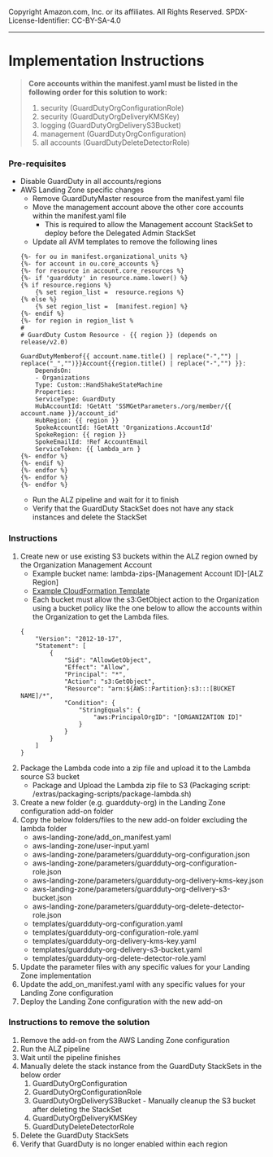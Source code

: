 Copyright Amazon.com, Inc. or its affiliates. All Rights Reserved. SPDX-License-Identifier: CC-BY-SA-4.0

----

# Implementation Instructions
> **Core accounts within the manifest.yaml must be listed in the following order for this solution to work:**
> 1. security (GuardDutyOrgConfigurationRole)
> 2. security (GuardDutyOrgDeliveryKMSKey)
> 3. logging (GuardDutyOrgDeliveryS3Bucket)
> 4. management (GuardDutyOrgConfiguration) 
> 5. all accounts (GuardDutyDeleteDetectorRole)

### Pre-requisites
* Disable GuardDuty in all accounts/regions
* AWS Landing Zone specific changes
   * Remove GuardDutyMaster resource from the manifest.yaml file
   * Move the management account above the other core accounts within the manifest.yaml file
      * This is required to allow the Management account StackSet to deploy before the Delegated Admin StackSet
   * Update all AVM templates to remove the following lines
   ```
   {%- for ou in manifest.organizational_units %}
   {%- for account in ou.core_accounts %}
   {%- for resource in account.core_resources %}
   {%- if 'guardduty' in resource.name.lower() %}
   {% if resource.regions %}
       {% set region_list =  resource.regions %}
   {% else %}
       {% set region_list =  [manifest.region] %}
   {%- endif %}
   {%- for region in region_list %       
   #
   # GuardDuty Custom Resource - {{ region }} (depends on release/v2.0)
   
   GuardDutyMemberof{{ account.name.title() | replace("-","") | replace("_","")}}Account{{region.title() | replace("-","") }}:
       DependsOn:
       - Organizations
       Type: Custom::HandShakeStateMachine
       Properties:
       ServiceType: GuardDuty
       HubAccountId: !GetAtt 'SSMGetParameters./org/member/{{ account.name }}/account_id'
       HubRegion: {{ region }}
       SpokeAccountId: !GetAtt 'Organizations.AccountId'
       SpokeRegion: {{ region }}
       SpokeEmailId: !Ref AccountEmail
       ServiceToken: {{ lambda_arn }       
   {%- endfor %}
   {%- endif %}
   {%- endfor %}
   {%- endfor %}
   {%- endfor %}
   ```
   * Run the ALZ pipeline and wait for it to finish
   * Verify that the GuardDuty StackSet does not have any stack instances and delete the StackSet
   
### Instructions
1. Create new or use existing S3 buckets within the ALZ region owned by the Organization Management Account
   * Example bucket name: lambda-zips-[Management Account ID]-[ALZ Region]
   * [Example CloudFormation Template](../../../../extras/lambda-s3-buckets.yaml)
   * Each bucket must allow the s3:GetObject action to the Organization using a bucket policy like the one below to 
        allow the accounts within the Organization to get the Lambda files.
    ```
    {
        "Version": "2012-10-17",
        "Statement": [
            {
                "Sid": "AllowGetObject",
                "Effect": "Allow",
                "Principal": "*",
                "Action": "s3:GetObject",
                "Resource": "arn:${AWS::Partition}:s3:::[BUCKET NAME]/*",
                "Condition": {
                    "StringEquals": {
                        "aws:PrincipalOrgID": "[ORGANIZATION ID]"
                    }
                }
            }
        ]
    }
    ```
2. Package the Lambda code into a zip file and upload it to the Lambda source S3 bucket
   * Package and Upload the Lambda zip file to S3 (Packaging script: /extras/packaging-scripts/package-lambda.sh)
3. Create a new folder (e.g. guardduty-org) in the Landing Zone configuration add-on folder
4. Copy the below folders/files to the new add-on folder excluding the lambda folder
   * aws-landing-zone/add_on_manifest.yaml
   * aws-landing-zone/user-input.yaml
   * aws-landing-zone/parameters/guardduty-org-configuration.json
   * aws-landing-zone/parameters/guardduty-org-configuration-role.json
   * aws-landing-zone/parameters/guardduty-org-delivery-kms-key.json
   * aws-landing-zone/parameters/guardduty-org-delivery-s3-bucket.json
   * aws-landing-zone/parameters/guardduty-org-delete-detector-role.json
   * templates/guardduty-org-configuration.yaml
   * templates/guardduty-org-configuration-role.yaml
   * templates/guardduty-org-delivery-kms-key.yaml
   * templates/guardduty-org-delivery-s3-bucket.yaml
   * templates/guardduty-org-delete-detector-role.yaml
5. Update the parameter files with any specific values for your Landing Zone implementation
6. Update the add_on_manifest.yaml with any specific values for your Landing Zone configuration
7. Deploy the Landing Zone configuration with the new add-on

### Instructions to remove the solution
1. Remove the add-on from the AWS Landing Zone configuration
2. Run the ALZ pipeline
3. Wait until the pipeline finishes
4. Manually delete the stack instance from the GuardDuty StackSets in the below order
   1. GuardDutyOrgConfiguration
   2. GuardDutyOrgConfigurationRole
   3. GuardDutyOrgDeliveryS3Bucket - Manually cleanup the S3 bucket after deleting the StackSet
   4. GuardDutyOrgDeliveryKMSKey
   5. GuardDutyDeleteDetectorRole
4. Delete the GuardDuty StackSets
5. Verify that GuardDuty is no longer enabled within each region
